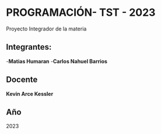 # PROGRAMACIÓN- TST - 2023
Proyecto Integrador de la materia

## Integrantes:

-**Matias Humaran**
-**Carlos Nahuel Barrios**

## Docente

**Kevin Arce Kessler**

## Año
   2023
